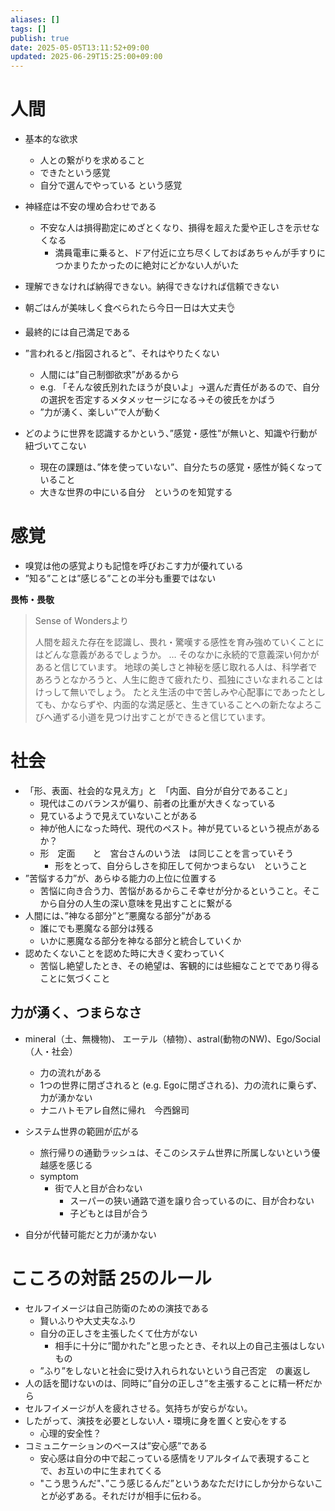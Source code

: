 ```yaml
---
aliases: []
tags: []
publish: true
date: 2025-05-05T13:11:52+09:00
updated: 2025-06-29T15:25:00+09:00
---
```


# 人間
- 基本的な欲求
    - 人との繋がりを求めること
    - できたという感覚
    - 自分で選んでやっている という感覚

- 神経症は不安の埋め合わせである
    - 不安な人は損得勘定にめざとくなり、損得を超えた愛や正しさを示せなくなる
        - 満員電車に乗ると、ドア付近に立ち尽くしておばあちゃんが手すりにつかまりたかったのに絶対にどかない人がいた
- 理解できなければ納得できない。納得できなければ信頼できない
- 朝ごはんが美味しく食べられたら今日一日は大丈夫👌
- 最終的には自己満足である

- ”言われると/指図されると”、それはやりたくない
	- 人間には”自己制御欲求”があるから
	- e.g. 「そんな彼氏別れたほうが良いよ」→選んだ責任があるので、自分の選択を否定するメタメッセージになる→その彼氏をかばう
	- ”力が湧く、楽しい”で人が動く

- どのように世界を認識するかという、”感覚・感性”が無いと、知識や行動が紐づいてこない
	- 現在の課題は、”体を使っていない”、自分たちの感覚・感性が鈍くなっていること
	- 大きな世界の中にいる自分　というのを知覚する

# 感覚
- 嗅覚は他の感覚よりも記憶を呼びおこす力が優れている
- ”知る”ことは”感じる”ことの半分も重要ではない


**畏怖・畏敬**
> Sense of Wondersより
> 
> 人間を超えた存在を認識し、畏れ・驚嘆する感性を育み強めていくことにはどんな意義があるでしょうか。
> …
> そのなかに永続的で意義深い何かがあると信じています。
> 地球の美しさと神秘を感じ取れる人は、科学者であろうとなかろうと、人生に飽きて疲れたり、孤独にさいなまれることはけっして無いでしょう。
> たとえ生活の中で苦しみや心配事にであったとしても、かならずや、内面的な満足感と、生きていることへの新たなよろこびへ通ずる小道を見つけ出すことができると信じています。

# 社会
- 「形、表面、社会的な見え方」と　「内面、自分が自分であること」
    - 現代はこのバランスが偏り、前者の比重が大きくなっている
    - 見ているようで見えていないことがある
    - 神が他人になった時代、現代のペスト。神が見ているという視点があるか？
    - 形　定面　　と　宮台さんのいう法　は同じことを言っていそう
        - 形をとって、自分らしさを抑圧して何かつまらない　ということ
- ”苦悩する力”が、あらゆる能力の上位に位置する
    - 苦悩に向き合う力、苦悩があるからこそ幸せが分かるということ。そこから自分の人生の深い意味を見出すことに繋がる
- 人間には、”神なる部分”と”悪魔なる部分”がある
    - 誰にでも悪魔なる部分は残る
    - いかに悪魔なる部分を神なる部分と統合していくか
- 認めたくないことを認めた時に大きく変わっていく
    - 苦悩し絶望したとき、その絶望は、客観的には些細なことでであり得ることに気づくこと

## 力が湧く、つまらなさ
- mineral（土、無機物)、 エーテル（植物）、astral(動物のNW)、Ego/Social（人・社会）
	- 力の流れがある
	- 1つの世界に閉ざされると (e.g. Egoに閉ざされる)、力の流れに乗らず、力が湧かない
	- ナニハトモアレ自然に帰れ　今西錦司

- システム世界の範囲が広がる
    - 旅行帰りの通勤ラッシュは、そこのシステム世界に所属しないという優越感を感じる
    - symptom
	    - 街で人と目が合わない
		    - スーパーの狭い通路で道を譲り合っているのに、目が合わない
		    - 子どもとは目が合う
- 自分が代替可能だと力が湧かない


# こころの対話 25のルール

- セルフイメージは自己防衛のための演技である
	- 賢いふりや大丈夫なふり
	- 自分の正しさを主張したくて仕方がない
		- 相手に十分に”聞かれた”と思ったとき、それ以上の自己主張はしないもの
	- ”ふり”をしないと社会に受け入れられないという自己否定　の裏返し
- 人の話を聞けないのは、同時に”自分の正しさ”を主張することに精一杯だから
- セルフイメージが人を疲れさせる。気持ちが安らがない。
- したがって、演技を必要としない人・環境に身を置くと安心をする
	- 心理的安全性？
- コミュニケーションのベースは”安心感”である
	- 安心感は自分の中で起こっている感情をリアルタイムで表現することで、お互いの中に生まれてくる
	- "こう思うんだ"、”こう感じるんだ”というあなただけにしか分からないことが必ずある。それだけが相手に伝わる。